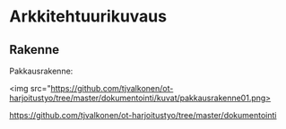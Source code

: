 # Arkkitehtuurikuvaus

## Rakenne

Pakkausrakenne:

<img src="https://github.com/tjvalkonen/ot-harjoitustyo/tree/master/dokumentointi/kuvat/pakkausrakenne01.png>

https://github.com/tjvalkonen/ot-harjoitustyo/tree/master/dokumentointi
